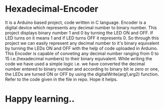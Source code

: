 # Hexadecimal-Encoder
It is a Arduino based project, code written in C language. Encoder is a digital device which represents any decimal number to binary number.
This project displays binary number 1 and 0 by turning the LED ON and OFF. If LED turns on it means 1 and if LED turns OFF it represents 0.
So through this project we can easily represent any decimal number to it's binary equivalent by turning the LEDs ON and OFF with the help of code uploaded in Arduino.
This Encoder  is capable of conveting any decimal number ranging from 0 to 15 i.e.(hexadecimal numbers) to their binary equivalent.
While writing the code we have used a simple logic i.e. we have converted the decimal number entered to binary number and according to binary bit ie zero or one, the LEDs are turned ON or OFF by using the digitalWrite(arg1,arg2) function.
Refer to the code given in the file in repo. Hope it helps.
# Happy learning..
